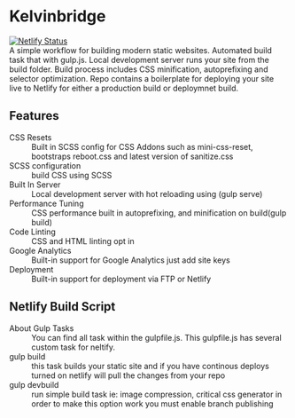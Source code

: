 
# Kelvinbridge
[![Netlify Status](https://api.netlify.com/api/v1/badges/8170f8d7-ac5b-438c-9ee2-4f4ac155eaff/deploy-status)](https://app.netlify.com/sites/kelvinbridge/deploys)  
A simple workflow for building modern static websites. Automated build task that with gulp.js. Local development server runs your site from the build folder. Build process includes CSS minification, autoprefixing and selector optimization. Repo contains a boilerplate for deploying your site live to Netlify for either a production build or deploymnet build.

 

## Features
<dl>
  <dt>CSS Resets</dt>
   <dd> Built in SCSS config for CSS Addons such as mini-css-reset, bootstraps reboot.css and latest version of sanitize.css</dd>
  <dt>SCSS configuration</dt>
   <dd>build CSS using SCSS</dd>
  <dt>Built In Server</dt>
   <dd>Local development server with hot reloading using (gulp serve)</dd>
  <dt>Performance Tuning</dt>
   <dd> CSS performance built in autoprefixing, and minification on build(gulp build)</dd>
  <dt>Code Linting</dt>
    <dd> CSS and HTML linting opt in</dd>
  <dt>Google Analytics</dt>
    <dd> Built-in support for Google Analytics just add site keys</dd>
  <dt>Deployment</dt>
    <dd> Built-in support for deployment via FTP or Netlify</dd>
</dl>

## Netlify Build Script
<dl>
  <dt>About Gulp Tasks</dt>
   <dd>You can find all task within the gulpfile.js. This gulpfile.js has several custom task for neltify.</dd>
  <dt>gulp build</dt>
   <dd>this task builds your static site and if you have continous deploys turned on netlify will pull the changes from your repo</dd>
  <dt>gulp devbuild</dt>
   <dd>run simple build task ie: image compression, critical css generator in order to make this option work you must enable branch publishing</dd>
</dl>
